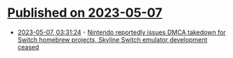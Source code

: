 # [Published on 2023-05-07](index.md)

* [2023-05-07, 03:31:24](https://lobste.rs/s/ewtjm3/nintendo_reportedly_issues_dmca) - [Nintendo reportedly issues DMCA takedown for Switch homebrew projects, Skyline Switch emulator development ceased](https://gbatemp.net/threads/nintendo-reportedly-issues-dmca-takedown-for-switch-homebrew-projects-skyline-switch-emulator-development-ceased.632406/)
